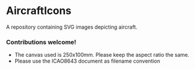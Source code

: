 # AircraftIcons

A repository containing SVG images depicting aircraft.


### Contributions welcome!
* The canvas used is 250x100mm. Please keep the aspect ratio the same.
* Please use the ICAO8643 document as filename convention
